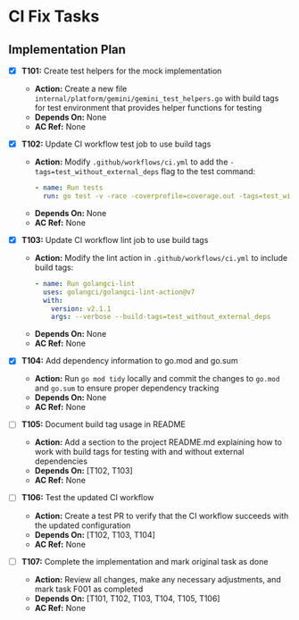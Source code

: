 # CI Fix Tasks

## Implementation Plan

- [x] **T101:** Create test helpers for the mock implementation
    - **Action:** Create a new file `internal/platform/gemini/gemini_test_helpers.go` with build tags for test environment that provides helper functions for testing
    - **Depends On:** None
    - **AC Ref:** None

- [x] **T102:** Update CI workflow test job to use build tags
    - **Action:** Modify `.github/workflows/ci.yml` to add the `-tags=test_without_external_deps` flag to the test command:
      ```yaml
      - name: Run tests
        run: go test -v -race -coverprofile=coverage.out -tags=test_without_external_deps ./...
      ```
    - **Depends On:** None
    - **AC Ref:** None

- [x] **T103:** Update CI workflow lint job to use build tags
    - **Action:** Modify the lint action in `.github/workflows/ci.yml` to include build tags:
      ```yaml
      - name: Run golangci-lint
        uses: golangci/golangci-lint-action@v7
        with:
          version: v2.1.1
          args: --verbose --build-tags=test_without_external_deps
      ```
    - **Depends On:** None
    - **AC Ref:** None

- [x] **T104:** Add dependency information to go.mod and go.sum
    - **Action:** Run `go mod tidy` locally and commit the changes to `go.mod` and `go.sum` to ensure proper dependency tracking
    - **Depends On:** None
    - **AC Ref:** None

- [ ] **T105:** Document build tag usage in README
    - **Action:** Add a section to the project README.md explaining how to work with build tags for testing with and without external dependencies
    - **Depends On:** [T102, T103]
    - **AC Ref:** None

- [ ] **T106:** Test the updated CI workflow
    - **Action:** Create a test PR to verify that the CI workflow succeeds with the updated configuration
    - **Depends On:** [T102, T103, T104]
    - **AC Ref:** None

- [ ] **T107:** Complete the implementation and mark original task as done
    - **Action:** Review all changes, make any necessary adjustments, and mark task F001 as completed
    - **Depends On:** [T101, T102, T103, T104, T105, T106]
    - **AC Ref:** None
